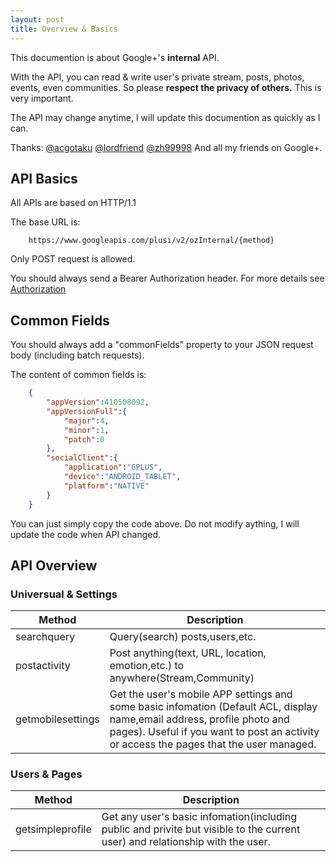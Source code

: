 ```yaml
---
layout: post
title: Overview & Basics
---
```

This documention is about Google+'s **internal** API.

With the API, you can read & write user's private stream, posts, photos, events, even communities.
So please **respect the privacy of others.** This is very important.

The API may change anytime, I will update this documention as quickly as I can.

Thanks: [@acgotaku](https://github.com/acgotaku) [@lordfriend](https://github.com/lordfriend) [@zh99998](https://github.com/zh99998) And all my friends on Google+.

API Basics
----------
All APIs are based on HTTP/1.1

The base URL is:

		https://www.googleapis.com/plusi/v2/ozInternal/{method}

Only POST request is allowed.

You should always send a Bearer Authorization header. For more details see [Authorization](/apis/auth.html)

Common Fields
-------------
You should always add a "commonFields" property to your JSON request body (including batch requests).

The content of common fields is:
```json
	{
		"appVersion":410508092,
		"appVersionFull":{
			"major":4,
			"minor":1,
			"patch":0
		},
		"socialClient":{
			"application":"GPLUS",
			"device":"ANDROID_TABLET",
			"platform":"NATIVE"
		}
	}
```
You can just simply copy the code above. Do not modify aything, I will update the code when API changed.

API Overview
------------
### Universual & Settings
|Method      |Description                                                                   |
|------------|------------------------------------------------------------------------------|
|searchquery |Query(search) posts,users,etc.                                                |
|postactivity|Post anything(text, URL, location, emotion,etc.) to anywhere(Stream,Community)|
|getmobilesettings|Get the user's mobile APP settings and some basic infomation (Default ACL, display name,email address, profile photo and pages). Useful if you want to post an activity or access the pages that the user managed.|

### Users & Pages
|Method      |Description                                                                   |
|------------|------------------------------------------------------------------------------|
|getsimpleprofile|Get any user's basic infomation(including public and privite but visible to the current user) and relationship with the user.|



